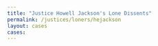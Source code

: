 ```yaml
---
title: "Justice Howell Jackson's Lone Dissents"
permalink: /justices/loners/hejackson
layout: cases
cases:
---
```

